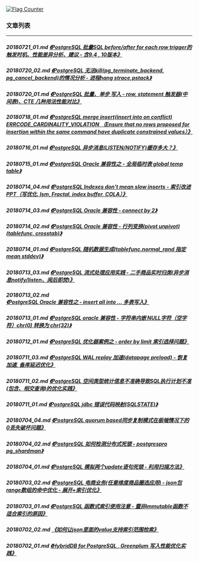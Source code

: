 <a rel="nofollow" href="http://info.flagcounter.com/h9V1"  ><img src="http://s03.flagcounter.com/count/h9V1/bg_FFFFFF/txt_000000/border_CCCCCC/columns_2/maxflags_12/viewers_0/labels_0/pageviews_0/flags_0/"  alt="Flag Counter"  border="0"  ></a>  
  
### 文章列表  
----  
##### 20180721_01.md   [《PostgreSQL 批量SQL before/after for each row trigger的触发时机、性能差异分析、建议 - 含9.4 , 10版本》](20180721_01.md)  
##### 20180720_02.md   [《PostgreSQL 无法kill(pg_terminate_backend, pg_cancel_backend)的情况分析 - 进程hang strace,pstack》](20180720_02.md)  
##### 20180720_01.md   [《PostgreSQL 批量、单步 写入 - row, statement 触发器(中间表)、CTE 几种用法性能对比》](20180720_01.md)  
##### 20180718_01.md   [《PostgreSQL merge insert(insert into on conflict) ERRCODE_CARDINALITY_VIOLATION （Ensure that no rows proposed for insertion within the same command have duplicate constrained values）》](20180718_01.md)  
##### 20180716_01.md   [《PostgreSQL 异步消息(LISTEN/NOTIFY)缓存多大？》](20180716_01.md)  
##### 20180715_01.md   [《PostgreSQL Oracle 兼容性之 - 全局临时表 global temp table》](20180715_01.md)  
##### 20180714_04.md   [《PostgreSQL Indexes don't mean slow inserts - 索引改进PPT（写优化, lsm, Fractal, index buffer, COLA）》](20180714_04.md)  
##### 20180714_03.md   [《PostgreSQL Oracle 兼容性 - connect by 2》](20180714_03.md)  
##### 20180714_02.md   [《PostgreSQL Oracle 兼容性 - 行列变换(pivot unpivot) (tablefunc, crosstab)》](20180714_02.md)  
##### 20180714_01.md   [《PostgreSQL 随机数据生成(tablefunc.normal_rand 指定mean stddev)》](20180714_01.md)  
##### 20180713_03.md   [《PostgreSQL 流式处理应用实践 - 二手商品实时归类(异步消息notify/listen、阅后即焚)》](20180713_03.md)  
##### 20180713_02.md   [《PostgreSQL Oracle 兼容性之 - insert all into ... 多表写入》](20180713_02.md)  
##### 20180713_01.md   [《PostgreSQL oracle 兼容性 - 字符串内嵌 NULL字符（空字符）chr(0) 转换为 chr(32)》](20180713_01.md)  
##### 20180712_01.md   [《PostgreSQL 优化器案例之 - order by limit 索引选择问题》](20180712_01.md)  
##### 20180711_03.md   [《PostgreSQL WAL replay 加速(datapage preload) - 恢复加速, 备库延迟优化》](20180711_03.md)  
##### 20180711_02.md   [《PostgreSQL 空间类型统计信息不准确导致SQL执行计划不准(包含、相交查询)的优化实践》](20180711_02.md)  
##### 20180711_01.md   [《PostgreSQL jdbc 错误代码映射(SQLSTATE)》](20180711_01.md)  
##### 20180704_04.md   [《PostgreSQL quorum based同步复制模式在极端情况下的0丢失破坏问题》](20180704_04.md)  
##### 20180704_02.md   [《PostgreSQL 如何检测分布式死锁 - postgrespro pg_shardman》](20180704_02.md)  
##### 20180704_01.md   [《PostgreSQL 模拟两个update语句死锁 - 利用扫描方法》](20180704_01.md)  
##### 20180703_02.md   [《PostgreSQL 电商业务(任意维度商品圈选应用) - json包range数组的命中优化 - 展开+索引优化》](20180703_02.md)  
##### 20180703_01.md   [《PostgreSQL 函数式索引使用注意 - 暨非immutable函数不适合索引的原因》](20180703_01.md)  
##### 20180702_02.md   [《如何让json里面的value支持索引范围检索》](20180702_02.md)  
##### 20180702_01.md   [《HybridDB for PostgreSQL , Greenplum 写入性能优化实践》](20180702_01.md)  
